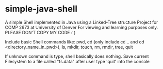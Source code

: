 # simple-java-shell
A simple Shell implemented in Java using a Linked-Tree structure
Project for COMP 2673 at University of Denver
For viewing and learning purposes only. PLEASE DON'T COPY MY CODE :'(

Include basic Shell commands like:
	pwd,
	cd (only include cd .. and cd <directory_name_in_pwd>),
	ls,
	mkdir,
	touch,
	rm,
	rmdir,
	tree,
	quit
	
If unknown command is type, shell basically does nothing.
Save current Filesystem to a file called "fs.data" after user type 'quit' into the console
